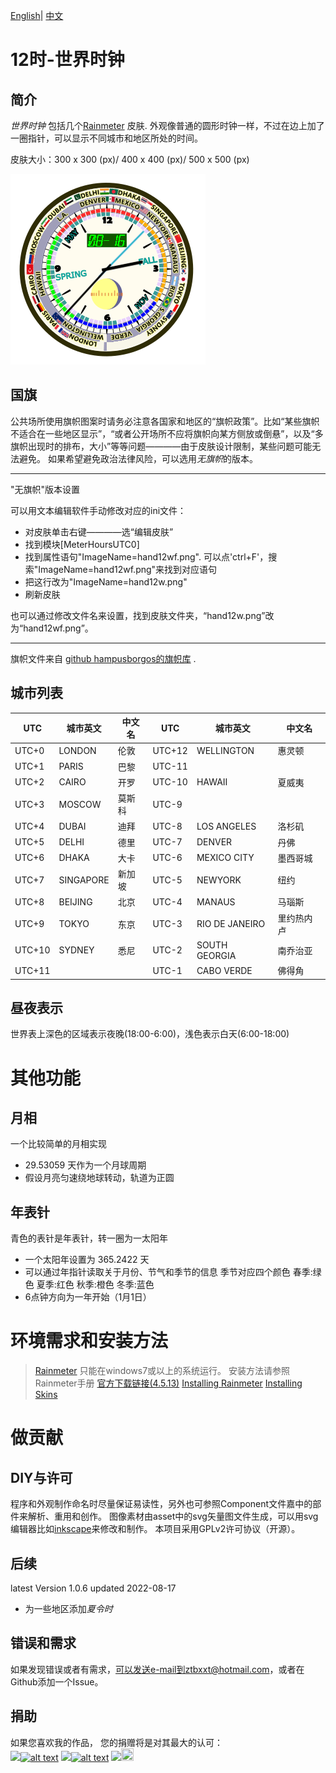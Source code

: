 [English](https://github.com/ZhangTe/rainmeter-global-time-skins/blob/main/README.md)| [中文](https://github.com/ZhangTe/rainmeter-global-time-skins/blob/main/README_zh.md)

# 12时-世界时钟

## 简介
*世界时钟* 包括几个[Rainmeter](https://docs.rainmeter.net/) 皮肤.
外观像普通的圆形时钟一样，不过在边上加了一圈指针，可以显示不同城市和地区所处的时间。

皮肤大小：300 x 300 (px)/ 400 x 400 (px)/ 500 x 500 (px)

![Thumbnail](https://github.com/ZhangTe/rainmeter-global-time-skins/blob/main/screenshot/SAMPLE1.PNG)
## 国旗

公共场所使用旗帜图案时请务必注意各国家和地区的“旗帜政策”。比如“某些旗帜不适合在一些地区显示”，“或者公开场所不应将旗帜向某方侧放或倒悬”，以及“多旗帜出现时的排布，大小”等等问题————由于皮肤设计限制，某些问题可能无法避免。
如果希望避免政治法律风险，可以选用*无旗帜*的版本。


***
"无旗帜"版本设置

可以用文本编辑软件手动修改对应的ini文件：
- 对皮肤单击右键————选“编辑皮肤”
- 找到模块\[MeterHoursUTC0\]
- 找到属性语句"ImageName=hand12wf.png". 
    可以点'ctrl+F'，搜索"ImageName=hand12wf.png"来找到对应语句
- 把这行改为"ImageName=hand12w.png"
- 刷新皮肤


也可以通过修改文件名来设置，找到皮肤文件夹，“hand12w.png”改为“hand12wf.png”。
***


旗帜文件来自 [github hampusborgos的旗帜库](https://github.com/hampusborgos/country-flags) .


## 城市列表

| UTC | 城市英文|中文名 | UTC | 城市英文|中文名|
|---|---|---|---|---|---|
|UTC+0|LONDON| 伦敦|UTC+12|WELLINGTON| 惠灵顿|
|UTC+1|PARIS| 巴黎|UTC-11| | |
|UTC+2|CAIRO| 开罗|UTC-10|HAWAII| 夏威夷|
|UTC+3|MOSCOW| 莫斯科|UTC-9| |  |
|UTC+4|DUBAI| 迪拜|UTC-8|LOS ANGELES | 洛杉矶|
|UTC+5|DELHI|德里|UTC-7|DENVER | 丹佛|
|UTC+6|DHAKA| 大卡|UTC-6|MEXICO CITY | 墨西哥城|
|UTC+7|SINGAPORE| 新加坡|UTC-5|NEWYORK | 纽约|
|UTC+8|BEIJING| 北京|UTC-4|MANAUS|马瑙斯|
|UTC+9|TOKYO| 东京|UTC-3|RIO DE JANEIRO| 里约热内卢|
|UTC+10|SYDNEY|悉尼|UTC-2|SOUTH GEORGIA| 南乔治亚|
|UTC+11| |   |UTC-1|CABO VERDE| 佛得角| 











## 昼夜表示
世界表上深色的区域表示夜晚(18:00-6:00)，浅色表示白天(6:00-18:00)

# 其他功能

## 月相
一个比较简单的月相实现
- 29.53059 天作为一个月球周期
- 假设月亮匀速绕地球转动，轨道为正圆

## 年表针
青色的表针是年表针，转一圈为一太阳年
- 一个太阳年设置为 365.2422 天
- 可以通过年指针读取关于月份、节气和季节的信息
	季节对应四个颜色
		春季:绿色
		夏季:红色
		秋季:橙色
		冬季:蓝色
- 6点钟方向为一年开始（1月1日）

# 环境需求和安装方法

> [Rainmeter](https://docs.rainmeter.net/) 只能在windows7或以上的系统运行。
> 安装方法请参照Rainmeter手册
> [官方下载链接(4.5.13)](https://github.com/rainmeter/rainmeter/releases/download/v4.5.13.3632/Rainmeter-4.5.13.exe)
> [Installing Rainmeter](https://docs.rainmeter.net/manual/installing-rainmeter/)
> [Installing Skins](https://docs.rainmeter.net/manual/installing-skins/)

# 做贡献

## DIY与许可
程序和外观制作命名时尽量保证易读性，另外也可参照Component文件嘉中的部件来解析、重用和创作。
图像素材由asset中的svg矢量图文件生成，可以用svg编辑器比如[inkscape](https://inkscape.org/)来修改和制作。
本项目采用GPLv2许可协议（开源）。


## 后续
latest Version 1.0.6 updated 2022-08-17

- 为一些地区添加*夏令时*


## 错误和需求
如果发现错误或者有需求，可以发送e-mail到ztbxxt@hotmail.com，或者在Github添加一个Issue。

## 捐助
如果您喜欢我的作品， 
您的捐赠将是对其最大的认可：<br/>
<a href='https://Ko-fi.com/ztbxxt'><img src="https://img.shields.io/badge/Donate-Ko_fi-442200.svg" /><img src="https://storage.ko-fi.com/cdn/kofi_stroke_cup.svg" alt="alt text" height="20" width="30" /></a>
<a href='https://paypal.me/ztbxxt'><img src="https://img.shields.io/badge/Donate-PayPal-2275FF.svg" /><img src="https://www.paypalobjects.com/webstatic/icon/pp32.png" alt="alt text" height="20" width="20" /></a>
<a href='https://afdian.net/@ztbxxt'><img src="https://img.shields.io/badge/Donate-爱发电-6900CF.svg"/><img src="https://afdian.net/static/img/logo/logo.png" height="20"  width="20" /></a>
